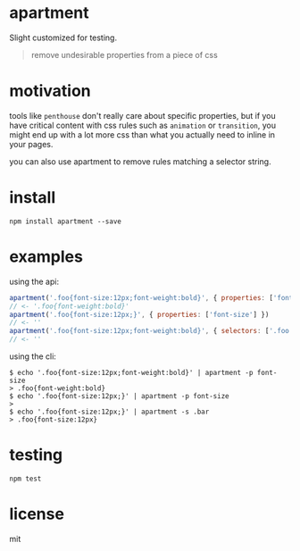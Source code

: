 # apartment

Slight customized for testing.

> remove undesirable properties from a piece of css

# motivation

tools like `penthouse` don't really care about specific properties, but if you have critical content with css rules such as `animation` or `transition`, you might end up with a lot more css than what you actually need to inline in your pages.

you can also use apartment to remove rules matching a selector string.

# install

```shell
npm install apartment --save
```

# examples

using the api:

```js
apartment('.foo{font-size:12px;font-weight:bold}', { properties: ['font-size'] })
// <- '.foo{font-weight:bold}'
apartment('.foo{font-size:12px;}', { properties: ['font-size'] })
// <- ''
apartment('.foo{font-size:12px;font-weight:bold}', { selectors: ['.foo'] })
// <- ''
```

using the cli:

```shell
$ echo '.foo{font-size:12px;font-weight:bold}' | apartment -p font-size
> .foo{font-weight:bold}
$ echo '.foo{font-size:12px;}' | apartment -p font-size
>
$ echo '.foo{font-size:12px;}' | apartment -s .bar
> .foo{font-size:12px}
```

# testing

```shell
npm test
```

# license

mit
